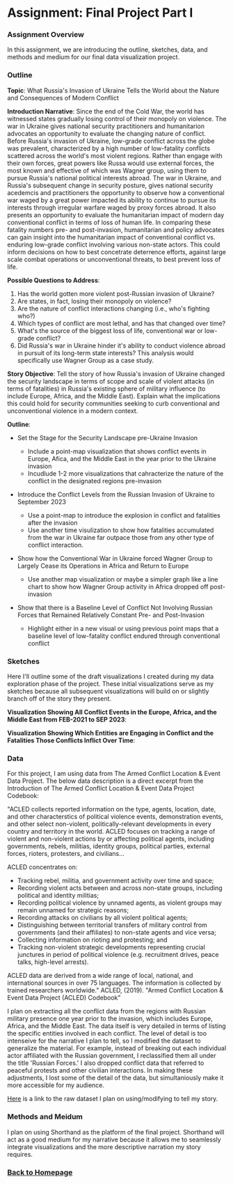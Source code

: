 # Assignment: Final Project Part I

### Assignment Overview

In this assignment, we are introducing the outline, sketches, data, and methods and medium for our final data visualization project.

### Outline

**Topic**: What Russia's Invasion of Ukraine Tells the World about the Nature and Consequences of Modern Conflict

**Introduction Narrative**: Since the end of the Cold War, the world has witnessed states gradually losing control of their monopoly on violence. The war in Ukraine gives national security practitioners and humanitarion advocates an opportunity to evaluate the changing nature of conflict. Before Russia's invasion of Ukraine, low-grade conflict across the globe was prevalent, characterized by a high number of low-fatality conflicts scattered across the world's most violent regions. Rather than engage with their own forces, great powers like Russa would use external forces, the most known and effective of which was Wagner group, using them to pursue Russia's national political interests abroad. The war in Ukraine, and Russia's subsequent change in security posture, gives national security acedemcis and practitioners the opportunity to observe how a conventional war waged by a great power impacted its ability to continue to pursue its interests through irregular warfare waged by proxy forces abroad. It also presents an opportunity to evaluate the humanitarian impact of modern day conventional conflict in terms of loss of human life. In comparing these fatality numbers pre- and post-invasion, humanitarian and policy advocates can gain insight into the humanitarian impact of conventional conflict vs. enduring low-grade conflict involving various non-state actors. This could inform decisions on how to best concetrate deterrence efforts, against large scale combat operations or unconventional threats, to best prevent loss of life. 

**Possible Questions to Address**:
1. Has the world gotten more violent post-Russian invasion of Ukraine?
2. Are states, in fact, losing their monopoly on violence?
3. Are the nature of conflict interactions changing (i.e., who's fighting who?)
4. Which types of conflict are most lethal, and has that changed over time?
5. What's the source of the biggest loss of life, conventional war or low-grade conflict?
6. Did Russia's war in Ukraine hinder it's ability to conduct violence abroad in pursuit of its long-term state interests? This analysis would specifically use Wagner Group as a case study.

**Story Objective**: Tell the story of how Russia's invasion of Ukraine changed the security landscape in terms of scope and scale of violent attacks (in terms of fatalities) in Russia's existing sphere of military influence (to include Europe, Africa, and the Middle East). Explain what the implications this could hold for security communities seeking to curb conventional and unconventional violence in a modern context.

**Outline**:
- Set the Stage for the Security Landscape pre-Ukraine Invasion
    - Include a point-map visualization that shows conflict events in Europe, Afica, and the Middle East in the  year prior to the Ukraine invasion
    - Incudlude 1-2 more visualizations that cahracterize the nature of the conflict in the designated regions pre-invasion

- Introduce the Conflict Levels from the Russian Invasion of Ukraine to September 2023
    - Use a point-map to introduce the explosion in conflict and fatalities after the invasion
    - Use another time visulization to show how fatalities accumulated from the war in Ukraine far outpace those from any other type of conflict interaction.

- Show how the Conventional War in Ukraine forced Wagner Group to Largely Cease its Operations in Africa and Return to Europe
    - Use another map visualization or maybe a simpler graph like a line chart to show how Wagner Group activity in Africa dropped off post-invasion

- Show that there is a Baseline Level of Conflict Not Involving Russian Forces that Remained Relatively Constant Pre- and Post-Invasion
    - Highlight either in a new visual or using previous point maps that a baseline level of low-fatality conflict endured through conventional conflict


### Sketches

Here I'll outline some of the draft visualizations I created during my data exploration phase of the project. These initial visualizations serve as my sketches because all subsequent visualizations will build on or slightly branch off of the story they present.

**Visualization Showing All Conflict Events in the Europe, Africa, and the Middle East from FEB-2021 to SEP 2023**:

<div class="flourish-embed flourish-map" data-src="visualisation/15191730"><script src="https://public.flourish.studio/resources/embed.js"></script></div>

**Visualization Showing Which Entities are Engaging in Conflict and the Fatalities Those Conflicts Inflict Over Time**:

<div class="flourish-embed flourish-bar-chart-race" data-src="visualisation/15193515"><script src="https://public.flourish.studio/resources/embed.js"></script></div>

### Data

For this project, I am using data from The Armed Conflict Location & Event Data Project. The below data description is a direct excerpt from the Introduction of The Armed Conflict Location & Event Data Project Codebook:

"ACLED collects reported information on the type, agents, location, date, and other characterstics of political violence events, demonstration events, and other select non-violent, politically-relevant developments in every country and territory in the world. ACLED focuses on tracking a range of violent and non-violent actions by or affecting political agents, including governments, rebels, militias, identity groups, political parties, external forces, rioters, protesters, and civilians...

ACLED concentrates on:
- Tracking rebel, militia, and government activity over time and space;
- Recording violent acts between and across non-state groups, including political and identity militias;
- Recording political violence by unnamed agents, as violent groups may remain unnamed for strategic reasons;
- Recording attacks on civilians by all violent political agents;
- Distinguishing between territorial transfers of military control from governments (and their affiliates) to non-state agents and vice versa;
- Collecting information on rioting and protesting; and
- Tracking non-violent strategic developments representing crucial junctures in period of political violence (e.g. recruitment drives, peace talks, high-level arrests).

ACLED data are derived from a wide range of local, national, and international sources in over 75 languages. The information is collected by trained researchers worldwide."  ACLED, (2019). "Armed Conflict Location & Event Data Project (ACLED) Codebook"

I plan on extracting all the conflict data from the regions with Russian military presence one year prior to the invasion, which includes Europe, Africa, and the Middle East. The data itself is very detailed in terms of listing the specific entities involved in each conflict. The level of detail is too intenseive for the narrative I plan to tell, so I modified the dataset to generalize the material. For example, instead of breaking out each individual actor affiliated with the Russian government, I reclassified them all under the title 'Russian Forces.' I also dropped conflict data that referred to peaceful protests and other civilian interactions. In making these adjustments, I lost some of the detail of the data, but simultaniously make it more accessible for my audience. 

[Here](/russian_centric_acled.csv) is a link to the raw dataset I plan on using/modifying to tell my story.


### Methods and Meidum

I plan on using Shorthand as the platform of the final project. Shorthand will act as a good medium for my narrative because it allows me to seamlessly integrate visualizations and the more descriptive narration my story requires.

### [Back to Homepage](/README.md)